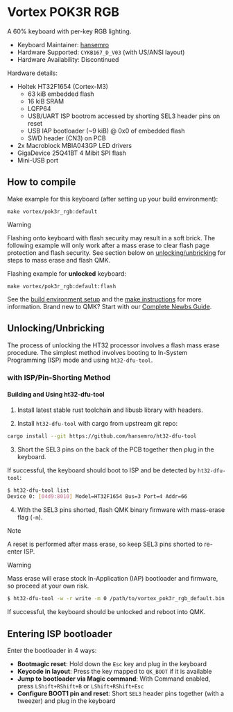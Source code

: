 # Vortex POK3R RGB

A 60% keyboard with per-key RGB lighting.

* Keyboard Maintainer: [hansemro](https://github.com/hansemro)
* Hardware Supported: `CYKB167_D_V03` (with US/ANSI layout)
* Hardware Availability: Discontinued

Hardware details:
* Holtek HT32F1654 (Cortex-M3)
    * 63 kiB embedded flash
    * 16 kiB SRAM
    * LQFP64
    * USB/UART ISP bootrom accessed by shorting SEL3 header pins on reset
    * USB IAP bootloader (~9 kiB) @ 0x0 of embedded flash
    * SWD header (CN3) on PCB
* 2x Macroblock MBIA043GP LED drivers
* GigaDevice 25Q41BT 4 Mibit SPI flash
* Mini-USB port

## How to compile

Make example for this keyboard (after setting up your build environment):

    make vortex/pok3r_rgb:default

> [!WARNING]
> Flashing onto keyboard with flash security may result in a soft brick. The following example will
> only work after a mass erase to clear flash page protection and flash security. See section below
> on [unlocking/unbricking](#UnlockingUnbricking) for steps to mass erase and flash QMK.

Flashing example for **unlocked** keyboard:

    make vortex/pok3r_rgb:default:flash

See the [build environment setup](https://docs.qmk.fm/#/getting_started_build_tools) and the [make instructions](https://docs.qmk.fm/#/getting_started_make_guide) for more information. Brand new to QMK? Start with our [Complete Newbs Guide](https://docs.qmk.fm/#/newbs).

## Unlocking/Unbricking

The process of unlocking the HT32 processor involves a flash mass erase procedure. The simplest
method involves booting to In-System Programming (ISP) mode and using `ht32-dfu-tool`.

### with ISP/Pin-Shorting Method

#### Building and Using ht32-dfu-tool

1. Install latest stable rust toolchain and libusb library with headers.

2. Install `ht32-dfu-tool` with cargo from upstream git repo:

```bash
cargo install --git https://github.com/hansemro/ht32-dfu-tool
```

3. Short the SEL3 pins on the back of the PCB together then plug in the keyboard.

If successful, the keyboard should boot to ISP and be detected by `ht32-dfu-tool`:

```bash
$ ht32-dfu-tool list
Device 0: [04d9:8010] Model=HT32F1654 Bus=3 Port=4 Addr=66
```

4. With the SEL3 pins shorted, flash QMK binary firmware with mass-erase flag (`-m`).

> [!NOTE]
> A reset is performed after mass erase, so keep SEL3 pins shorted to re-enter ISP.

> [!WARNING]
> Mass erase will erase stock In-Application (IAP) bootloader and firmware, so proceed at your own
> risk.

```bash
$ ht32-dfu-tool -w -r write -m 0 /path/to/vortex_pok3r_rgb_default.bin
```

If successful, the keyboard should be unlocked and reboot into QMK.

## Entering ISP bootloader

Enter the bootloader in 4 ways:

* **Bootmagic reset**: Hold down the `Esc` key and plug in the keyboard
* **Keycode in layout**: Press the key mapped to `QK_BOOT` if it is available
* **Jump to bootloader via Magic command**: With Command enabled, press `LShift+RShift+B` or `LShift+RShift+Esc`
* **Configure BOOT1 pin and reset**: Short `SEL3` header pins together (with a tweezer) and plug in the keyboard

